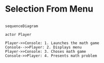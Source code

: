 # Selection From Menu

```mermaid

sequenceDiagram

actor Player

Player->>Console: 1. Launches the math game
Console-->>Player: 2. Displays menu
Player->>Console: 3. Choses math game
Console->>Player: 4. Presents math problem

```

